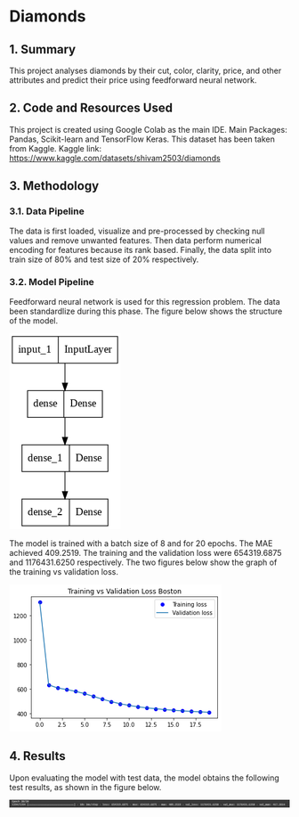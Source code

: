 # Diamonds

## 1. Summary
This project analyses diamonds by their cut, color, clarity, price, and other attributes and predict their price using feedforward neural network.

## 2. Code and Resources Used
This project is created using Google Colab as the main IDE.
Main Packages: Pandas, Scikit-learn and TensorFlow Keras.
This dataset has been taken from Kaggle.
Kaggle link: https://www.kaggle.com/datasets/shivam2503/diamonds

## 3. Methodology
### 3.1. Data Pipeline
The data is first loaded, visualize and pre-processed by checking null values and remove unwanted features. Then data perform numerical encoding for features because its rank based. Finally, the data split into train size of 80% and test size of 20% respectively.

### 3.2. Model Pipeline
Feedforward neural network is used for this regression problem. The data been standardlize during this phase. The figure below shows the structure of the model.

![Model Structure](img/model.png)

The model is trained with a batch size of 8 and for 20 epochs. The MAE achieved 409.2519. The training and the validation loss were 654319.6875 and 1176431.6250 respectively. The two figures below show the graph of the training vs validation loss.

![Loss Graph](img/training_vs_validation_loss.png)

## 4. Results
Upon evaluating the model with test data, the model obtains the following test results, as shown in the figure below.

![Test Result](img/final_epoch.png)
